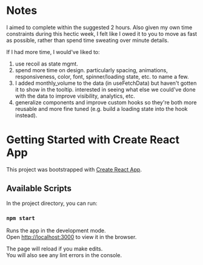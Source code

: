 # Notes
I aimed to complete within the suggested 2 hours. Also given my own time constraints during this hectic week, I felt like I owed it to you to move as fast as possible, rather than spend time sweating over minute details.


If I had more time, I would've liked to:
1. use recoil as state mgmt. 
2. spend more time on design. particularly spacing, animations, responsiveness, color, font, spinner/loading state, etc. to name a few. 
3. I added monthly_volume to the data (in useFetchData) but haven't gotten it to show in the tooltip. interested in seeing what else we could've done with the data to improve visibility, analytics, etc. 
4. generalize components and improve custom hooks so they're both more reusable and more fine tuned (e.g. build a loading state into the hook instead). 


# Getting Started with Create React App

This project was bootstrapped with [Create React App](https://github.com/facebook/create-react-app).

## Available Scripts

In the project directory, you can run:

### `npm start`

Runs the app in the development mode.\
Open [http://localhost:3000](http://localhost:3000) to view it in the browser.

The page will reload if you make edits.\
You will also see any lint errors in the console.
